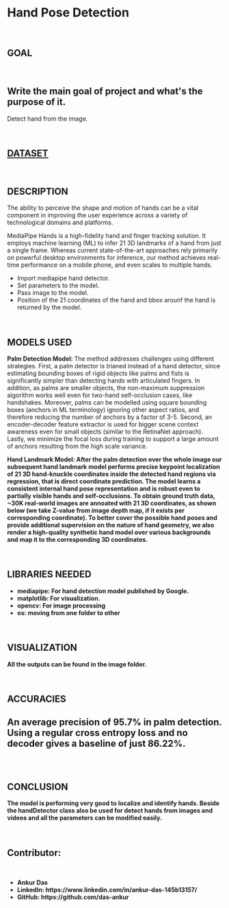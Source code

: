 <h1>Hand Pose Detection</h1>
<br>
<h2>GOAL</h2>
<br>
<h2>Write the main goal of project and what's the purpose of it.</h2>
<p>Detect hand from the image.</p>
<br>
<a href="https://www.kaggle.com/rupakroy/handpose-detection"><h2>DATASET</h2></a>
<br>
<h2>DESCRIPTION</h2>
<p>The ability to perceive the shape and motion of hands can be a vital component in improving the user experience across a variety of technological domains and platforms.

MediaPipe Hands is a high-fidelity hand and finger tracking solution. It employs machine learning (ML) to infer 21 3D landmarks of a hand from just a single frame. Whereas current state-of-the-art approaches rely primarily on powerful desktop environments for inference, our method achieves real-time performance on a mobile phone, and even scales to multiple hands.</p>
<p>
    <ul>
        <li>Import mediapipe hand detector.</li>
        <li>Set parameters to the model.</li>
        <li>Pass image to the model.</li>
        <li>Position of the 21 coordinates of the hand and bbox arounf the hand is returned by the model.</li>
    </ul>
</p>
</br>
<h2>MODELS USED</h2>
<p><strong>Palm Detection Model: </strong>The method addresses challenges using different strategies. First, a palm detector is trianed instead of a hand detector, since estimating bounding boxes of rigid objects like palms and fists is significantly simpler than detecting hands with articulated fingers. In addition, as palms are smaller objects, the non-maximum suppression algorithm works well even for two-hand self-occlusion cases, like handshakes. Moreover, palms can be modelled using square bounding boxes (anchors in ML terminology) ignoring other aspect ratios, and therefore reducing the number of anchors by a factor of 3-5. Second, an encoder-decoder feature extractor is used for bigger scene context awareness even for small objects (similar to the RetinaNet approach). Lastly, we minimize the focal loss during training to support a large amount of anchors resulting from the high scale variance.</p>
<p><strong>Hand Landmark Model: </styrong>After the palm detection over the whole image our subsequent hand landmark model performs precise keypoint localization of 21 3D hand-knuckle coordinates inside the detected hand regions via regression, that is direct coordinate prediction. The model learns a consistent internal hand pose representation and is robust even to partially visible hands and self-occlusions. To obtain ground truth data, ~30K real-world images are annoated with 21 3D coordinates, as shown below (we take Z-value from image depth map, if it exists per corresponding coordinate). To better cover the possible hand poses and provide additional supervision on the nature of hand geometry, we also render a high-quality synthetic hand model over various backgrounds and map it to the corresponding 3D coordinates.</p>
<br>
<h2>LIBRARIES NEEDED</h2>
<p>
    <ul>
        <li>mediapipe: For hand detection model published by Google.</li>
        <li>matplotlib: For visualization.</li>
        <li>opencv: For image processing</li>
        <li>os: moving from one  folder to other</li>
    </ul>
</p>
<br>
<h2>VISUALIZATION</h2>
<p>All the outputs can be found in the image folder.</p>
<br>
<h2>ACCURACIES<h2>
<p>An average precision of 95.7% in palm detection. Using a regular cross entropy loss and no decoder gives a baseline of just 86.22%.</p>
<br>
<h2>CONCLUSION</h2>
<p>The model is performing very good to localize and identify hands. Beside the handDetector class also be used for detect hands from images and videos and all the parameters can be modified easily.</p>
<br>
<h2>Contributor: </h2>
<br>
<ul>
    <li><strong>Ankur Das</strong></li>
    <li><strong>LinkedIn: </strong>https://www.linkedin.com/in/ankur-das-145b13157/</li>
    <li><strong>GitHub: </strong>https://github.com/das-ankur</li>
</ul>
<br>